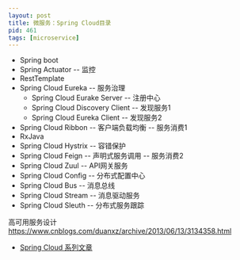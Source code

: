 ```yaml
---
layout: post
title: 微服务：Spring Cloud目录
pid: 461
tags: [microservice]
---
```


+ Spring boot
+ Spring Actuator -- 监控
+ RestTemplate
+ Spring Cloud Eureka -- 服务治理
  + Spring Cloud Eurake Server -- 注册中心
  + Spring Cloud Discovery Client -- 发现服务1
  + Spring Cloud Eureka Client -- 发现服务2
+ Spring Cloud Ribbon -- 客户端负载均衡 -- 服务消费1
+ RxJava
+ Spring Cloud Hystrix -- 容错保护
+ Spring Cloud Feign -- 声明式服务调用 -- 服务消费2
+ Spring Cloud Zuul -- API网关服务
+ Spring Cloud Config -- 分布式配置中心
+ Spring Cloud Bus -- 消息总线
+ Spring Cloud Stream -- 消息驱动服务
+ Spring Cloud Sleuth -- 分布式服务跟踪


高可用服务设计
https://www.cnblogs.com/duanxz/archive/2013/06/13/3134358.html
+ [Spring Cloud 系列文章](http://www.ityouknow.com/spring-cloud.html)







